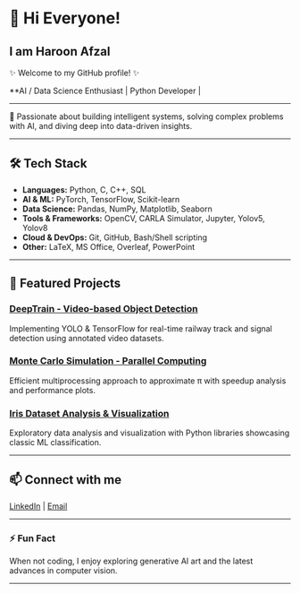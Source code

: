 # 👋 Hi Everyone!  
## I am **Haroon Afzal**  

✨ Welcome to my GitHub profile! ✨  


**AI / Data Science Enthusiast | Python Developer | 

---

🚀 Passionate about building intelligent systems, solving complex problems with AI, and diving deep into data-driven insights.

---

## 🛠️ Tech Stack

- **Languages:** Python, C, C++, SQL
- **AI & ML:** PyTorch, TensorFlow, Scikit-learn
- **Data Science:** Pandas, NumPy, Matplotlib, Seaborn
- **Tools & Frameworks:** OpenCV, CARLA Simulator, Jupyter, Yolov5, Yolov8
- **Cloud & DevOps:** Git, GitHub, Bash/Shell scripting
- **Other:** LaTeX, MS Office, Overleaf, PowerPoint

---

## 📂 Featured Projects

### [DeepTrain - Video-based Object Detection](https://github.com/Haroon913805/DeepTrain)  
Implementing YOLO & TensorFlow for real-time railway track and signal detection using annotated video datasets.

### [Monte Carlo Simulation - Parallel Computing](https://github.com/Haroon913805/MonteCarloParallel)  
Efficient multiprocessing approach to approximate π with speedup analysis and performance plots.

### [Iris Dataset Analysis & Visualization](https://github.com/Haroon913805/Iris-Data-Analysis)  
Exploratory data analysis and visualization with Python libraries showcasing classic ML classification.

---

## 📫 Connect with me

[LinkedIn](https://linkedin.com/in/haroon-afzal) | [Email](rf913805@@gmail.com)

---

### ⚡ Fun Fact  
When not coding, I enjoy exploring generative AI art and the latest advances in computer vision.

---

<!--
You can add GitHub stats or visitor badges here if you want.
Example:
![Haroon's GitHub stats](https://github-readme-stats.vercel.app/api?username=Haroon913805&show_icons=true&theme=radical)
-->

